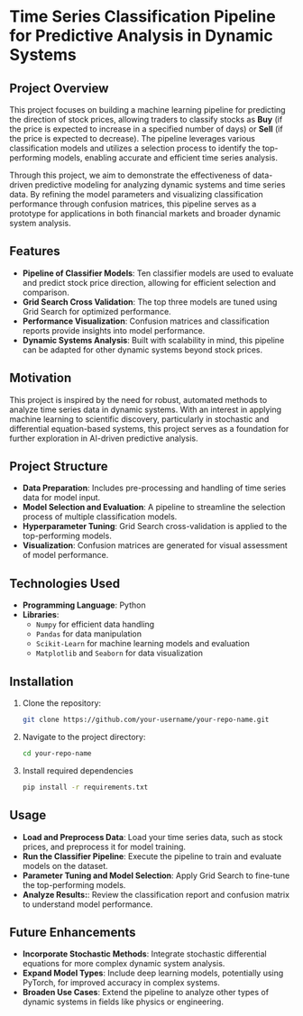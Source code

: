 # Time Series Classification Pipeline for Predictive Analysis in Dynamic Systems

## Project Overview

This project focuses on building a machine learning pipeline for predicting the direction of stock prices, allowing traders to classify stocks as **Buy** (if the price is expected to increase in a specified number of days) or **Sell** (if the price is expected to decrease). The pipeline leverages various classification models and utilizes a selection process to identify the top-performing models, enabling accurate and efficient time series analysis.

Through this project, we aim to demonstrate the effectiveness of data-driven predictive modeling for analyzing dynamic systems and time series data. By refining the model parameters and visualizing classification performance through confusion matrices, this pipeline serves as a prototype for applications in both financial markets and broader dynamic system analysis.

## Features

- **Pipeline of Classifier Models**: Ten classifier models are used to evaluate and predict stock price direction, allowing for efficient selection and comparison.
- **Grid Search Cross Validation**: The top three models are tuned using Grid Search for optimized performance.
- **Performance Visualization**: Confusion matrices and classification reports provide insights into model performance.
- **Dynamic Systems Analysis**: Built with scalability in mind, this pipeline can be adapted for other dynamic systems beyond stock prices.

## Motivation

This project is inspired by the need for robust, automated methods to analyze time series data in dynamic systems. With an interest in applying machine learning to scientific discovery, particularly in stochastic and differential equation-based systems, this project serves as a foundation for further exploration in AI-driven predictive analysis.

## Project Structure

- **Data Preparation**: Includes pre-processing and handling of time series data for model input.
- **Model Selection and Evaluation**: A pipeline to streamline the selection process of multiple classification models.
- **Hyperparameter Tuning**: Grid Search cross-validation is applied to the top-performing models.
- **Visualization**: Confusion matrices are generated for visual assessment of model performance.

## Technologies Used

- **Programming Language**: Python
- **Libraries**: 
  - `Numpy` for efficient data handling
  - `Pandas` for data manipulation
  - `Scikit-Learn` for machine learning models and evaluation
  - `Matplotlib` and `Seaborn` for data visualization

## Installation

1. Clone the repository:
   ```bash
   git clone https://github.com/your-username/your-repo-name.git
2. Navigate to the project directory:
   ```bash
   cd your-repo-name
3. Install required dependencies
   ```bash
   pip install -r requirements.txt

## Usage

- **Load and Preprocess Data**: Load your time series data, such as stock prices, and preprocess it for model training.
- **Run the Classifier Pipeline**:  Execute the pipeline to train and evaluate models on the dataset.
- **Parameter Tuning and Model Selection**: Apply Grid Search to fine-tune the top-performing models.
- **Analyze Results:**: Review the classification report and confusion matrix to understand model performance.

## Future Enhancements

- **Incorporate Stochastic Methods**: Integrate stochastic differential equations for more complex dynamic system analysis.
- **Expand Model Types**:  Include deep learning models, potentially using PyTorch, for improved accuracy in complex systems.
- **Broaden Use Cases**: Extend the pipeline to analyze other types of dynamic systems in fields like physics or engineering.

   
